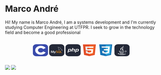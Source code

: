 # Marco André 

Hi! My name is Marco André, I am a systems development and I'm currently studying Computer Engineering at UTFPR. I seek to grow in the technology field and become a good professional

<div style="display: inline_block" align="center"><br>
  <img align="center" height="40" width="50" src="https://github.com/tandpfun/skill-icons/blob/main/icons/C.svg">
  <img align="center" height="40" width="50" src="https://raw.githubusercontent.com/tandpfun/skill-icons/65dea6c4eaca7da319e552c09f4cf5a9a8dab2c8/icons/MySQL-Dark.svg">
  <img align="center" height="40" width="50" src="https://github.com/tandpfun/skill-icons/blob/main/icons/PHP-Dark.svg">
  <img align="center" height="40" width="50" src="https://raw.githubusercontent.com/devicons/devicon/master/icons/html5/html5-original.svg">
  <img align="center" height="40" width="50" src="https://raw.githubusercontent.com/devicons/devicon/master/icons/css3/css3-original.svg">
  <img align="center" height="40" width="50" src="https://github.com/tandpfun/skill-icons/blob/main/icons/Java-Dark.svg">

</div>
  
  ##
<div> 
  
  <a href = "marco.amds12@gmail.com"><img height="27" src="https://img.shields.io/badge/gmail-%231f2126?style=flat-square&logo=gmail&logoColor=white" target="_blank"></a>
  <a href="www.linkedin.com/in/marco-andré-matos-526026224" target="_blank"><img height="27" src="https://img.shields.io/badge/LinkedIn-%231f2126?style=flat-square&logo=linkedin" target="_blank"></a> 
  
</div>


